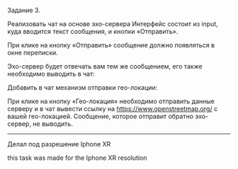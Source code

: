 Задание 3.

Реализовать чат на основе эхо-сервера 
Интерфейс состоит из input, куда вводится текст сообщения, и кнопки «Отправить».

При клике на кнопку «Отправить» сообщение должно появляться в окне переписки.

Эхо-сервер будет отвечать вам тем же сообщением, его также необходимо выводить в чат:

Добавить в чат механизм отправки гео-локации:

При клике на кнопку «Гео-локация» необходимо отправить данные серверу и в чат вывести ссылку на https://www.openstreetmap.org/ 
с вашей гео-локацией. Сообщение, которое отправит обратно эхо-сервер, не выводить.
_______________________________________________________________________________________

Делал под разрешение Iphone XR

this task was made for the Iphone XR resolution
